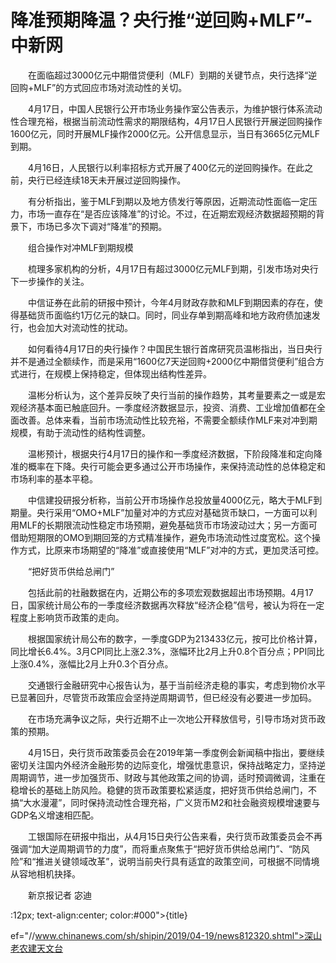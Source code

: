 # 降准预期降温？央行推“逆回购+MLF”-中新网

　　在面临超过3000亿元中期借贷便利（MLF）到期的关键节点，央行选择“逆回购+MLF”的方式回应市场对流动性的关切。

　　4月17日，中国人民银行公开市场业务操作室公告表示，为维护银行体系流动性合理充裕，根据当前流动性需求的期限结构，4月17日人民银行开展逆回购操作1600亿元，同时开展MLF操作2000亿元。公开信息显示，当日有3665亿元MLF到期。

　　4月16日，人民银行以利率招标方式开展了400亿元的逆回购操作。在此之前，央行已经连续18天未开展过逆回购操作。

　　有分析指出，鉴于MLF到期以及地方债发行等原因，近期流动性面临一定压力，市场一直存在“是否应该降准”的讨论。不过，在近期宏观经济数据超预期的背景下，市场已多次下调对“降准”的预期。

　　组合操作对冲MLF到期规模

　　梳理多家机构的分析，4月17日有超过3000亿元MLF到期，引发市场对央行下一步操作的关注。

　　中信证券在此前的研报中预计，今年4月财政存款和MLF到期因素的存在，使得基础货币面临约1万亿元的缺口。同时，同业存单到期高峰和地方政府债加速发行，也会加大对流动性的扰动。

　　如何看待4月17日的央行操作？中国民生银行首席研究员温彬指出，当日央行并不是通过全额续作，而是采用“1600亿7天逆回购+2000亿中期借贷便利”组合方式进行，在规模上保持稳定，但体现出结构性差异。

　　温彬分析认为，这个差异反映了央行当前的操作趋势，其考量要素之一或是宏观经济基本面已触底回升。一季度经济数据显示，投资、消费、工业增加值都在全面改善。总体来看，当前市场流动性比较充裕，不需要全额续作MLF来对冲到期规模，有助于流动性的结构性调整。

　　温彬预计，根据央行4月17日的操作和一季度经济数据，下阶段降准和定向降准的概率在下降。央行可能会更多通过公开市场操作，来保持流动性的总体稳定和市场利率的基本平稳。

　　中信建投研报分析称，当前公开市场操作总投放量4000亿元，略大于MLF到期量。央行采用“OMO+MLF”加量对冲的方式应对基础货币缺口，一方面可以利用MLF的长期限流动性稳定市场预期，避免基础货币市场波动过大；另一方面可借助短期限的OMO到期回笼的方式精准操作，避免市场流动性过度宽松。这个操作方式，比原来市场期望的“降准”或直接使用“MLF”对冲的方式，更加灵活可控。

　　“把好货币供给总闸门”

　　包括此前的社融数据在内，近期公布的多项宏观数据超出市场预期。4月17日，国家统计局公布的一季度经济数据再次释放“经济企稳”信号，被认为将在一定程度上影响货币政策的走向。

　　根据国家统计局公布的数字，一季度GDP为213433亿元，按可比价格计算，同比增长6.4%。3月CPI同比上涨2.3%，涨幅环比2月上升0.8个百分点；PPI同比上涨0.4%，涨幅比2月上升0.3个百分点。

　　交通银行金融研究中心报告认为，基于当前经济走稳的事实，考虑到物价水平已显著回升，尽管货币政策应会坚持逆周期调节，但已经没有必要进一步加码。

　　在市场充满争议之际，央行近期不止一次地公开释放信号，引导市场对货币政策的预期。

　　4月15日，央行货币政策委员会在2019年第一季度例会新闻稿中指出，要继续密切关注国内外经济金融形势的边际变化，增强忧患意识，保持战略定力，坚持逆周期调节，进一步加强货币、财政与其他政策之间的协调，适时预调微调，注重在稳增长的基础上防风险。稳健的货币政策要松紧适度，把好货币供给总闸门，不搞“大水漫灌”，同时保持流动性合理充裕，广义货币M2和社会融资规模增速要与GDP名义增速相匹配。

　　工银国际在研报中指出，从4月15日央行公告来看，央行货币政策委员会不再强调“加大逆周期调节的力度”，而将重点聚焦于“把好货币供给总闸门”、“防风险”和“推进关键领域改革”，说明当前央行具有适宜的政策空间，可根据不同情境从容地相机抉择。

　　新京报记者 宓迪

:12px; text-align:center; color:#000">{title}

ef="//www.chinanews.com/sh/shipin/2019/04-19/news812320.shtml">深山老农建天文台
